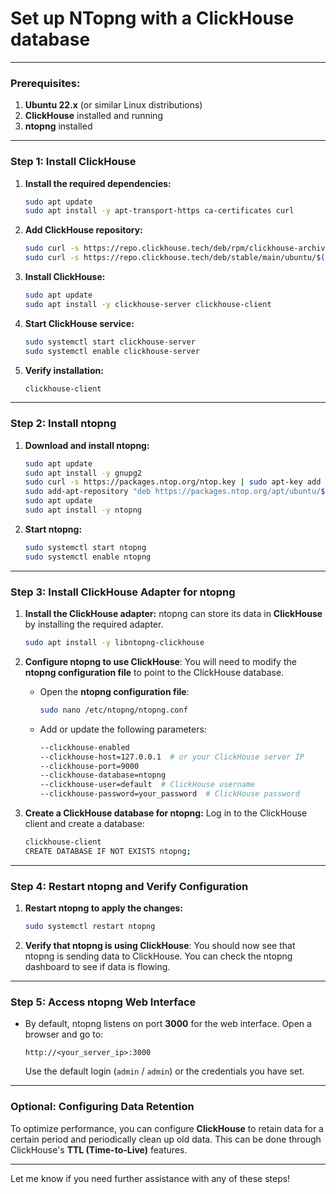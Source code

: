 # Set up **NTopng** with a **ClickHouse** database

---

### **Prerequisites:**
1. **Ubuntu 22.x** (or similar Linux distributions)
2. **ClickHouse** installed and running
3. **ntopng** installed

---

### **Step 1: Install ClickHouse**

1. **Install the required dependencies:**
   ```bash
   sudo apt update
   sudo apt install -y apt-transport-https ca-certificates curl
   ```

2. **Add ClickHouse repository:**
   ```bash
   sudo curl -s https://repo.clickhouse.tech/deb/rpm/clickhouse-archive.key | sudo tee /etc/apt/trusted.gpg.d/clickhouse.asc
   sudo curl -s https://repo.clickhouse.tech/deb/stable/main/ubuntu/$(lsb_release -c | awk '{print $2}')/clickhouse-server.list | sudo tee /etc/apt/sources.list.d/clickhouse-server.list
   ```

3. **Install ClickHouse:**
   ```bash
   sudo apt update
   sudo apt install -y clickhouse-server clickhouse-client
   ```

4. **Start ClickHouse service:**
   ```bash
   sudo systemctl start clickhouse-server
   sudo systemctl enable clickhouse-server
   ```

5. **Verify installation:**
   ```bash
   clickhouse-client
   ```

---

### **Step 2: Install ntopng**

1. **Download and install ntopng:**
   ```bash
   sudo apt update
   sudo apt install -y gnupg2
   sudo curl -s https://packages.ntop.org/ntop.key | sudo apt-key add -
   sudo add-apt-repository "deb https://packages.ntop.org/apt/ubuntu/$(lsb_release -c | awk '{print $2}')/stable $(lsb_release -c | awk '{print $2}') main"
   sudo apt update
   sudo apt install -y ntopng
   ```

2. **Start ntopng:**
   ```bash
   sudo systemctl start ntopng
   sudo systemctl enable ntopng
   ```

---

### **Step 3: Install ClickHouse Adapter for ntopng**

1. **Install the ClickHouse adapter:**
   ntopng can store its data in **ClickHouse** by installing the required adapter.

   ```bash
   sudo apt install -y libntopng-clickhouse
   ```

2. **Configure ntopng to use ClickHouse**:
   You will need to modify the **ntopng configuration file** to point to the ClickHouse database.

   - Open the **ntopng configuration file**:
     ```bash
     sudo nano /etc/ntopng/ntopng.conf
     ```

   - Add or update the following parameters:
     ```bash
     --clickhouse-enabled
     --clickhouse-host=127.0.0.1  # or your ClickHouse server IP
     --clickhouse-port=9000
     --clickhouse-database=ntopng
     --clickhouse-user=default  # ClickHouse username
     --clickhouse-password=your_password  # ClickHouse password
     ```

3. **Create a ClickHouse database for ntopng:**
   Log in to the ClickHouse client and create a database:
   ```bash
   clickhouse-client
   CREATE DATABASE IF NOT EXISTS ntopng;
   ```

---

### **Step 4: Restart ntopng and Verify Configuration**

1. **Restart ntopng to apply the changes:**
   ```bash
   sudo systemctl restart ntopng
   ```

2. **Verify that ntopng is using ClickHouse**:
   You should now see that ntopng is sending data to ClickHouse. You can check the ntopng dashboard to see if data is flowing.

---

### **Step 5: Access ntopng Web Interface**

- By default, ntopng listens on port **3000** for the web interface.
  Open a browser and go to:
  ```
  http://<your_server_ip>:3000
  ```
  Use the default login (`admin` / `admin`) or the credentials you have set.

---

### **Optional: Configuring Data Retention**

To optimize performance, you can configure **ClickHouse** to retain data for a certain period and periodically clean up old data. This can be done through ClickHouse's **TTL (Time-to-Live)** features.

---

Let me know if you need further assistance with any of these steps!
